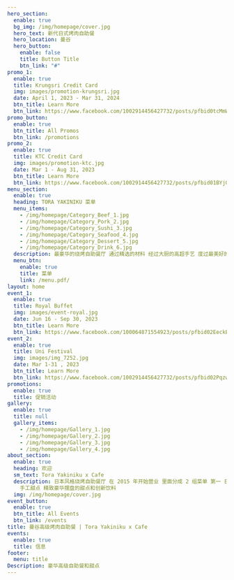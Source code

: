 ```yaml
---
hero_section:
  enable: true
  bg_img: /img/homepage/cover.jpg
  hero_text: 新代日式烤肉自助餐
  hero_location: 曼谷
  hero_button:
    enable: false
    title: Button Title
    btn_link: "#"
promo_1:
  enable: true
  title: Krungsri Credit Card
  img: images/promotion-krungsri.jpg
  date: April 1, 2023 - Mar 31, 2024
  btn_title: Learn More
  btn_link: https://www.facebook.com/1002914456427732/posts/pfbid0tcMmWVpyj2gb2qdzBqgYkMa87LWXE5HBUyooMaNYrPAzmdkzumuYeMGnFBWAPoLl/?mibextid=cr9u03
promo_button:
  enable: true
  btn_title: All Promos
  btn_link: /promotions
promo_2:
  enable: true
  title: KTC Credit Card
  img: images/promotion-ktc.jpg
  date: Mar 1 - Aug 31, 2023
  btn_title: Learn More
  btn_link: https://www.facebook.com/1002914456427732/posts/pfbid01BYjGYMfkVQ9KGfuMKzvs3EZFhiTXHan1aBWgpjZDWRKJ3YwBQ8TSuf5rneue3Jzl/?mibextid=cr9u03
menu_section:
  enable: true
  heading: TORA YAKINIKU 菜单
  menu_items:
    - /img/homepage/Category_Beef_1.jpg
    - /img/homepage/Category_Pork_2.jpg
    - /img/homepage/Category_Sushi_3.jpg
    - /img/homepage/Category_Seafood_4.jpg
    - /img/homepage/Category_Dessert_5.jpg
    - /img/homepage/Category_Drink_6.jpg
  description: 最豪华的烧烤自助餐厅 通过精选的材料 经过大厨的高超手艺 度过最美好的时光
  menu_btn:
    enable: true
    title: 菜单
    link: /menu.pdf/
layout: home
event_1:
  enable: true
  title: Royal Buffet
  img: images/event-royal.jpg
  date: Jun 16 - Sep 30, 2023
  btn_title: Learn More
  btn_link: https://www.facebook.com/100064871554923/posts/pfbid02EeckBZgYBKTrBrgYqSMLn1tS9C6fuDk72Mur4rEfofQKiHKbRbVTNDFE3GVEHeCnl/?mibextid=cr9u03
event_2:
  enable: true
  title: Uni Festival
  img: images/img_7252.jpg
  date: Mar 1-31 , 2023
  btn_title: Learn More
  btn_link: https://www.facebook.com/1002914456427732/posts/pfbid02PqzwEdSvBA4m31FEQtWy3qDNddp4m3QQASDXkhkN6AF1M6eT1JJLMjcFS5afEDbSl/?mibextid=cr9u03
promotions:
  enable: true
  title: 促销活动
gallery:
  enable: true
  title: null
  gallery_items:
    - /img/homepage/Gallery_1.jpg
    - /img/homepage/Gallery_2.jpg
    - /img/homepage/Gallery_3.jpg
    - /img/homepage/Gallery_4.jpg
about_section:
  enable: true
  heading: 欢迎
  sm_text: Tora Yakiniku x Cafe
  description: 日本风格烧烤自助餐厅 在 2015 年开始营业 里面分成 2 组菜单 第一 日本菜 里面有高级菜色包括 日本烧烤 寿司 生鱼片 第二
    手工甜点 精致豪华摆盘的甜点和创新饮料
  img: /img/homepage/cover.jpg
event_button:
  enable: true
  btn_title: All Events
  btn_link: /events
title: 曼谷高级烤肉自助餐 | Tora Yakiniku x Cafe
events:
  enable: true
  title: 信息
footer:
  menu: title
Description: 豪华高级自助餐和甜点
---
```

